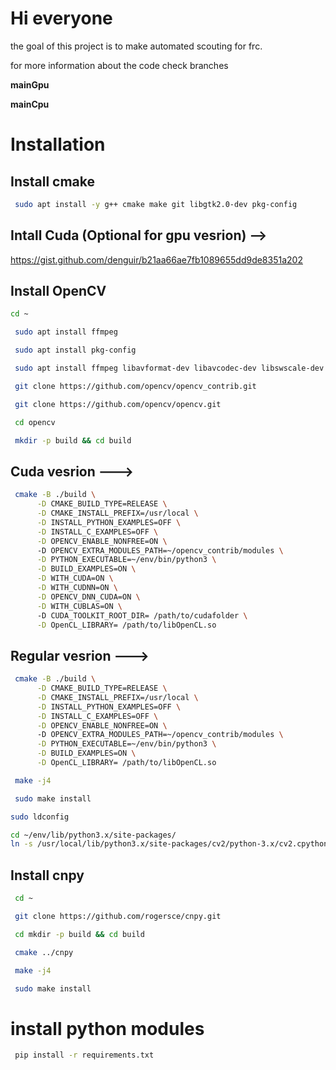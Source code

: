 # Hi everyone 

the goal of this project is to make automated scouting for frc.

for more information about the code check branches 

**mainGpu**

**mainCpu**

# Installation


## Install cmake

```bash
 sudo apt install -y g++ cmake make git libgtk2.0-dev pkg-config 
```

## Intall Cuda (Optional for gpu vesrion) -->

https://gist.github.com/denguir/b21aa66ae7fb1089655dd9de8351a202


## Install OpenCV

```bash
cd ~
```

```bash
 sudo apt install ffmpeg
```

```bash
 sudo apt install pkg-config
```

```bash
 sudo apt install ffmpeg libavformat-dev libavcodec-dev libswscale-dev
```

```bash
 git clone https://github.com/opencv/opencv_contrib.git
```

```bash
 git clone https://github.com/opencv/opencv.git
```

```bash
 cd opencv
```

```bash
 mkdir -p build && cd build
```

## Cuda vesrion --->
```bash
 cmake -B ./build \
      -D CMAKE_BUILD_TYPE=RELEASE \
      -D CMAKE_INSTALL_PREFIX=/usr/local \
      -D INSTALL_PYTHON_EXAMPLES=OFF \
      -D INSTALL_C_EXAMPLES=OFF \
      -D OPENCV_ENABLE_NONFREE=ON \      
      -D OPENCV_EXTRA_MODULES_PATH=~/opencv_contrib/modules \
      -D PYTHON_EXECUTABLE=~/env/bin/python3 \
      -D BUILD_EXAMPLES=ON \
      -D WITH_CUDA=ON \
      -D WITH_CUDNN=ON \
      -D OPENCV_DNN_CUDA=ON \
      -D WITH_CUBLAS=ON \       
      -D CUDA_TOOLKIT_ROOT_DIR= /path/to/cudafolder \
      -D OpenCL_LIBRARY= /path/to/libOpenCL.so
```

## Regular vesrion --->
```bash
 cmake -B ./build \
      -D CMAKE_BUILD_TYPE=RELEASE \
      -D CMAKE_INSTALL_PREFIX=/usr/local \
      -D INSTALL_PYTHON_EXAMPLES=OFF \
      -D INSTALL_C_EXAMPLES=OFF \
      -D OPENCV_ENABLE_NONFREE=ON \      
      -D OPENCV_EXTRA_MODULES_PATH=~/opencv_contrib/modules \
      -D PYTHON_EXECUTABLE=~/env/bin/python3 \
      -D BUILD_EXAMPLES=ON \
      -D OpenCL_LIBRARY= /path/to/libOpenCL.so

```

```bash
 make -j4
```

```bash
 sudo make install 
```

```bash
sudo ldconfig
```

```bash
cd ~/env/lib/python3.x/site-packages/
ln -s /usr/local/lib/python3.x/site-packages/cv2/python-3.x/cv2.cpython-3xm-x86_64-linux-gnu.so cv2.so
```

## Install cnpy

```bash
 cd ~
```

```bash
 git clone https://github.com/rogersce/cnpy.git
```

```bash
 cd mkdir -p build && cd build
```

```bash
 cmake ../cnpy
```

```bash
 make -j4
```

```bash
 sudo make install 
```

# install python modules
```bash
 pip install -r requirements.txt
```
